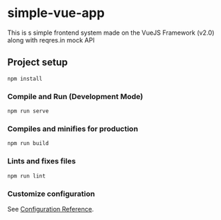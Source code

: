 # simple-vue-app

This is s simple frontend system made on the VueJS Framework (v2.0) along with reqres.in mock API 

## Project setup
```
npm install
```

### Compile and Run (Development Mode)
```
npm run serve
```

### Compiles and minifies for production
```
npm run build
```

### Lints and fixes files
```
npm run lint
```

### Customize configuration
See [Configuration Reference](https://cli.vuejs.org/config/).
